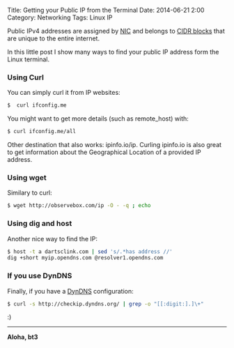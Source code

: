 Title: Getting your Public IP from the Terminal
Date: 2014-06-21 2:00
Category: Networking
Tags: Linux IP

Public IPv4 addresses are assigned by [NIC](https://en.wikipedia.org/?title=InterNIC) and belongs to [CIDR blocks](https://en.wikipedia.org/wiki/Classless_Inter-Domain_Routing) that are unique to the entire internet. 

In this little post I show many ways to find your public IP address form the Linux terminal. 

### Using Curl

You can simply curl it from IP websites:


```bash
$  curl ifconfig.me
```

You might want to get more details (such as remote_host) with:

```bash
$ curl ifconfig.me/all
```

Other destination that also works: ipinfo.io/ip. Curling ipinfo.io is also great to get information about the Geographical Location of a provided IP address.

### Using wget

Similary to curl:

```bash
$ wget http://observebox.com/ip -O - -q ; echo
```

### Using dig and host

Another nice way to find the IP:

```bash
$ host -t a dartsclink.com | sed 's/.*has address //'
dig +short myip.opendns.com @resolver1.opendns.com
```

### If you use DynDNS

Finally, if you have a [DynDNS](http://dyn.com/dns/) configuration:

```bash
$ curl -s http://checkip.dyndns.org/ | grep -o "[[:digit:].]\+"
```

:)

----

**Aloha, bt3**